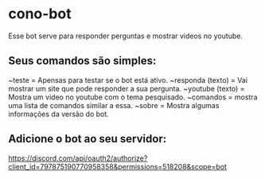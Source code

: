 # cono-bot
Esse bot serve para responder perguntas e mostrar videos no youtube.

## Seus comandos são simples:
~teste = Apensas para testar se o bot está ativo.
~responda (texto) = Vai mostrar um site que pode responder a sua pergunta.
~youtube (texto) = Mostra um video no youtube com o tema pesquisado.
~comandos = mostra uma lista de comandos similar a essa.
~sobre = Mostra algumas informações da versão do bot.

## Adicione o bot ao seu servidor:
https://discord.com/api/oauth2/authorize?client_id=797875190770958358&permissions=518208&scope=bot